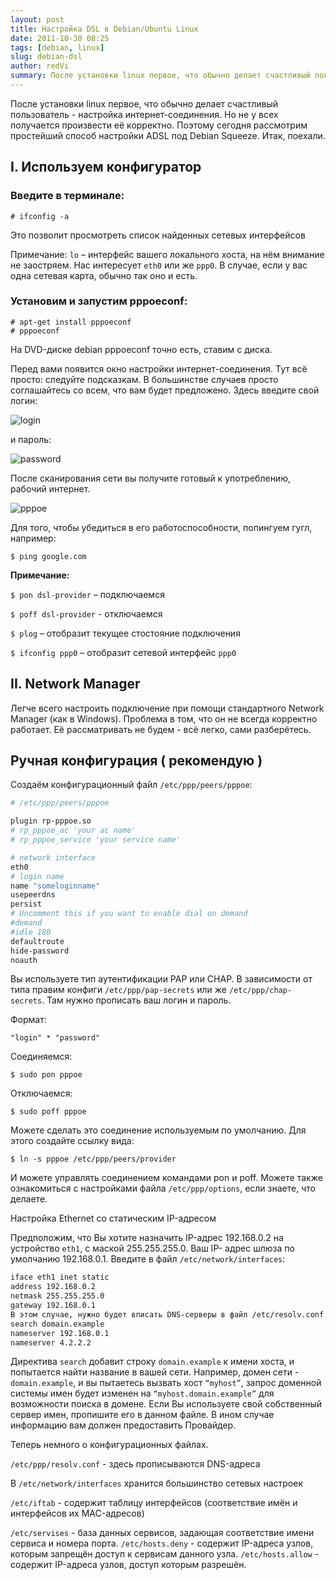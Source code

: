 ```yaml
---
layout: post
title: Настройка DSL в Debian/Ubuntu Linux
date: 2011-10-30 08:25
tags: [debian, linux]
slug: debian-dsl
author: redVi
summary: После установки linux первое, что обычно делает счастливый пользователь - настройка интернет-соединения.
---
```


После установки linux первое, что обычно делает счастливый пользователь - настройка интернет-соединения. Но не у всех получается произвести её корректно. Поэтому сегодня рассмотрим простейший способ настройки ADSL под Debian Squeeze. Итак, поехали.

## I. Используем конфигуратор

### Введите в терминале:

```console
# ifconfig -a
```

Это позволит просмотреть список найденных сетевых интерфейсов

Примечание: `lo` – интерфейс вашего локального хоста, на нём внимание не заостряем. Нас интересует `eth0` или же `ppp0`. В случае, если у вас одна сетевая карта, обычно так оно и есть.

### Установим и запустим pppoeconf:

```console
# apt-get install pppoeconf
# pppoeconf
```

На DVD-диске debian pppoeconf точно есть, ставим с диска.

Перед вами появится окно настройки интернет-соединения. Тут всё просто: следуйте подсказкам. В большинстве случаев просто соглашайтесь со всем, что вам будет предложено. Здесь введите свой логин:

![login](http://1.bp.blogspot.com/-uzF5nkVaaz4/Tp-ixjdmy2I/AAAAAAAAAUI/zfZ5J02YQA0/s1600/username.jpg)

и пароль:

![password](http://1.bp.blogspot.com/-6RLRqSWPU48/Tp-i5WlaqJI/AAAAAAAAAUQ/PNFE1s4aVmA/s1600/passwd.jpg)

После сканирования сети вы получите готовый к употреблению, рабочий интернет.

![pppoe](http://3.bp.blogspot.com/-24QD9Nof_ng/Tp-i_vEPGzI/AAAAAAAAAUY/SdZ0fOC9foE/s1600/ok.jpg)

Для того, чтобы убедиться в его работоспособности, попингуем гугл, например:

```console
$ ping google.com
```

<b>Примечание:</b>

`$ pon dsl-provider` – подключаемся

`$ poff dsl-provider` - отключаемся

`$ plog` – отобразит текущее стостояние подключения

`$ ifconfig ppp0` – отобразит сетевой интерфейс `ppp0`


## II. Network Manager

Легче всего настроить подключение при помощи стандартного Network Manager (как в Windows). Проблема в том, что он не всегда корректно работает. Её рассматривать не будем - всё легко, сами разберётесь.


## Ручная конфигурация ( рекомендую )

Создаём конфигурационный файл `/etc/ppp/peers/pppoe`:

```sh
# /etc/ppp/peers/pppoe

plugin rp-pppoe.so
# rp_pppoe_ac 'your ac name'
# rp_pppoe_service 'your service name'

# network interface
eth0
# login name
name "someloginname"
usepeerdns
persist
# Uncomment this if you want to enable dial on demand
#demand
#idle 180
defaultroute
hide-password
noauth
```

Вы используете тип аутентификации PAP или CHAP. В зависимости от типа правим конфиги `/etc/ppp/pap-secrets` или же `/etc/ppp/chap-secrets`. Там нужно прописать ваш логин и пароль.

Формат:

```
"login" * "password"
```

Соединяемся:

```console
$ sudo pon pppoe
```

Отключаемся:

```console
$ sudo poff pppoe
```

Можете сделать это соединение используемым по умолчанию. Для этого создайте ссылку вида:

```console
$ ln -s pppoe /etc/ppp/peers/provider
```

И можете управлять соединением командами pon и poff.
Можете также ознакомиться с настройками файла `/etc/ppp/options`, если знаете, что делаете.


Настройка Ethernet со статическим IP-адресом

Предположим, что Вы хотите назначить IP-адрес 192.168.0.2 на устройство `eth1`, с маской 255.255.255.0.
Ваш IP- адрес шлюза по умолчанию 192.168.0.1.
Введите в файл `/etc/network/interfaces`:

```sh
iface eth1 inet static
address 192.168.0.2
netmask 255.255.255.0
gateway 192.168.0.1
В этом случае, нужно будет вписать DNS-серверы в файл /etc/resolv.conf
search domain.example
nameserver 192.168.0.1
nameserver 4.2.2.2
```

Директива `search` добавит строку `domain.example` к имени хоста, и попытается найти название в вашей сети. Например, домен сети - `domain.example`, и вы пытаетесь вызвать хост `“myhost”`, запрос доменной системы имен будет изменен на `“myhost.domain.example”` для возможности поиска в домене.
Если Вы используете свой собственный сервер имен, пропишите его в данном файле. В ином случае информацию вам должен предоставить Провайдер.


Теперь немного о конфигурационных файлах.

`/etc/ppp/resolv.conf` - здесь прописываются DNS-адреса

В `/etc/network/interfaces`  хранится большинство сетевых настроек

`/etc/iftab` - содержит таблицу интерфейсов (соответствие имён и интерфейсов их MAC-адресов)

`/etc/servises` - база данных сервисов, задающая соответствие имени сервиса и номера порта.
`/etc/hosts.deny` - содержит IP-адреса узлов, которым запрещён доступ к сервисам данного узла.
`/etc/hosts.allow` - содержит IP-адреса узлов, доступ которым разрешён.

